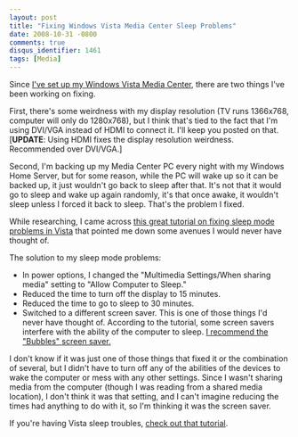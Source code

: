 ```yaml
---
layout: post
title: "Fixing Windows Vista Media Center Sleep Problems"
date: 2008-10-31 -0800
comments: true
disqus_identifier: 1461
tags: [Media]
---
```

Since [I've set up my Windows Vista Media
Center](/archive/2008/09/30/overview-of-my-media-center-solution.aspx),
there are two things I've been working on fixing.

First, there's some weirdness with my display resolution (TV runs
1366x768, computer will only do 1280x768), but I think that's tied to
the fact that I'm using DVI/VGA instead of HDMI to connect it. I'll keep
you posted on that. [**UPDATE**: Using HDMI fixes the display resolution
weirdness. Recommended over DVI/VGA.]

Second, I'm backing up my Media Center PC every night with my Windows
Home Server, but for some reason, while the PC will wake up so it can be
backed up, it just wouldn't go back to sleep after that. It's not that
it would go to sleep and wake up again randomly, it's that once awake,
it wouldn't sleep unless I forced it back to sleep. That's the problem I
fixed.

While researching, I came across [this great tutorial on fixing sleep
mode problems in
Vista](http://www.vistax64.com/tutorials/63567-power-options-sleep-mode-problems.html)
that pointed me down some avenues I would never have thought of.

The solution to my sleep mode problems:

-   In power options, I changed the "Multimedia Settings/When sharing
    media" setting to "Allow Computer to Sleep."
-   Reduced the time to turn off the display to 15 minutes.
-   Reduced the time to go to sleep to 30 minutes.
-   Switched to a different screen saver. This is one of those things
    I'd never have thought of. According to the tutorial, some screen
    savers interfere with the ability of the computer to sleep. [I
    recommend the "Bubbles" screen
    saver.](/archive/2009/04/05/solution-to-dell-studio-hybrid-hdmi-sleep-problems.aspx)

I don't know if it was just one of those things that fixed it or the
combination of several, but I didn't have to turn off any of the
abilities of the devices to wake the computer or mess with any other
settings. Since I wasn't sharing media from the computer (though I was
reading from a shared media location), I don't think it was that
setting, and I can't imagine reducing the times had anything to do with
it, so I'm thinking it was the screen saver.

If you're having Vista sleep troubles, [check out that
tutorial](http://www.vistax64.com/tutorials/63567-power-options-sleep-mode-problems.html).

